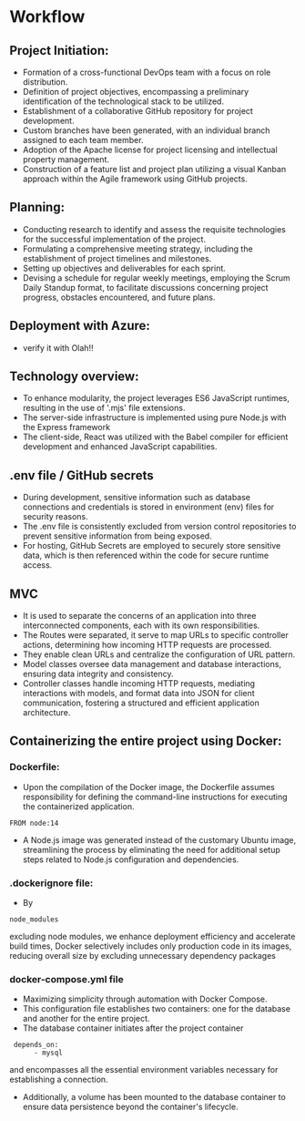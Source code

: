 # Workflow

## Project  Initiation:

* Formation of a cross-functional DevOps team with a focus on role distribution.
* Definition of project objectives, encompassing a preliminary identification of the technological stack to be utilized.
* Establishment of a collaborative GitHub repository for project development.
* Custom branches have been generated, with an individual branch assigned to each team member.
* Adoption of the Apache license for project licensing and intellectual property management.
* Construction of a feature list and project plan utilizing a visual Kanban approach within the Agile framework using GitHub projects.

## Planning: 

* Conducting research to identify and assess the requisite technologies for the successful implementation of the project.
* Formulating a comprehensive meeting strategy, including the establishment of project timelines and milestones.
* Setting up objectives and deliverables for each sprint.
* Devising a schedule for regular weekly meetings, employing the Scrum Daily Standup format, to facilitate discussions concerning project progress, obstacles encountered, and future plans.


## Deployment with Azure: 

* verify it with Olah!!


## Technology overview:

* To enhance modularity, the project leverages ES6 JavaScript runtimes, resulting in the use of '.mjs' file extensions.
* The server-side infrastructure is implemented using pure Node.js with the Express framework
* The client-side, React was utilized with the Babel compiler for efficient development and enhanced JavaScript capabilities.

## .env file / GitHub secrets 

* During development, sensitive information such as database connections and credentials is stored in environment (env) files for security reasons.
* The .env file is consistently excluded from version control repositories to prevent sensitive information from being exposed.
* For hosting, GitHub Secrets are employed to securely store sensitive data, which is then referenced within the code for secure runtime access.


## MVC

* It is used to separate the concerns of an application into three interconnected components, each with its own responsibilities.
* The Routes were separated, it serve to map URLs to specific controller actions, determining how incoming HTTP requests are processed.
* They enable clean URLs and centralize the configuration of URL pattern.
* Model classes oversee data management and database interactions, ensuring data integrity and consistency.
* Controller classes handle incoming HTTP requests, mediating interactions with models, and format data into JSON for client communication, fostering a structured and efficient application architecture.

## Containerizing the entire project using Docker:

### Dockerfile: 
* Upon the compilation of the Docker image, the Dockerfile assumes responsibility for defining the command-line instructions for executing the containerized application.
```
FROM node:14
```
* A Node.js image was generated instead of the customary Ubuntu image, streamlining the process by eliminating the need for additional setup steps related to Node.js configuration and dependencies.

### .dockerignore file: 

* By 
```
node_modules
```
excluding node modules, we enhance deployment efficiency and accelerate build times, Docker selectively includes only production code in its images, reducing overall size by excluding unnecessary dependency packages

### docker-compose.yml file

* Maximizing simplicity through automation with Docker Compose.
* This configuration file establishes two containers: one for the database and another for the entire project.
* The database container initiates after the project container 
```
 depends_on:
      - mysql
```
and encompasses all the essential environment variables necessary for establishing a connection.
* Additionally, a volume has been mounted to the database container to ensure data persistence beyond the container's lifecycle.

